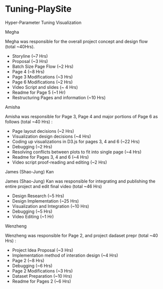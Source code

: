 # Tuning-PlaySite
Hyper-Parameter Tuning Visualization

Megha

Megha was responsible for the overall project concept and design flow (total ~40Hrs).
- Storyline (~7 Hrs)
- Proposal (~3 Hrs)
- Batch Size Page Flow (~2 Hrs)
- Page 4 (~8 Hrs)
- Page 3 Modifications (~3 Hrs)
- Page 6 Modifications (~2 Hrs)
- Video Script and slides (~ 4 Hrs)
- Readme for Page 5 (~1 Hr)
- Restructuring Pages and information (~10 Hrs)

Amisha

Amisha was responsible for Page 3, Page 4 and major portions of Page 6 as follows (total ~40 Hrs) :
-	Page layout decisions (~2 Hrs)
-	Visualization design decisions (~4 Hrs)
-	Coding up visualizations in D3.js for pages 3, 4 and 6  (~22 Hrs)
-	Debugging (~2 Hrs)
-	Resolving conflicts between plots to fit into single page (~4 Hrs)
-	Readme for Pages 3, 4 and 6 (~4 Hrs)
-	Video script proof-reading and editing (~2 Hrs)  

James (Shao-Jung) Kan

James (Shao-Jung) Kan was responsible for integrating and publishing the entire project and edit final video (total ~46 Hrs)
- Design Research (~5 Hrs)
- Design Implementation (~25 Hrs)
- Visualization and Integration (~10 Hrs)
- Debugging (~5 Hrs)
- Video Editing (~1 Hr)

Wenzheng

Wenzheng was responsible for Page 2, and project dadaset prepr (total ~40 Hrs) :
-	Project Idea Proposal (~3 Hrs)
-	Implementation method of interation design (~4 Hrs)
-	Page 2 (~8 Hrs)
-	Debugging (~6 Hrs)
-	Page 2 Modifications (~3 Hrs)
-	Dataset Preparation (~10 Hrs)
-	Readme for Pages 2 (~6 Hrs)

